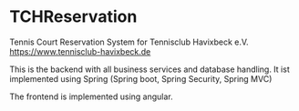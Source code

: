 # TCHReservation
Tennis Court Reservation System for Tennisclub Havixbeck e.V. https://www.tennisclub-havixbeck.de

This is the backend with all business services and database handling. It ist implemented using Spring (Spring boot, Spring Security, Spring MVC)

The frontend is implemented using angular.
